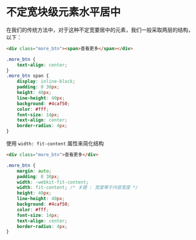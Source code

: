 # 不定宽块级元素水平居中

在我们的传统方法中，对于这种不定宽要居中的元素，我们一般采取两层的结构，以下：

```html
<div class="more_btn"><span>查看更多</span></div>
```

```css
.more_btn {
    text-align: center;
}
.more_btn span {
    display: inline-block;
    padding: 0 30px;
    height: 40px;
    line-height: 40px;
    background: #4caf50;
    color: #fff;
    font-size: 14px;
    text-align: center;
    border-radius: 4px;
}
```

使用 `width: fit-content` 属性来简化结构

```html
<div class="more_btn">查看更多</div>
```

```css
.more_btn {
    margin: auto;
    padding: 0 30px;
    width: -webkit-fit-content;
    width: fit-content; /* 关键 : 宽度等于内容宽度 */
    height: 40px;
    line-height: 40px;
    background: #4caf50;
    color: #fff;
    font-size: 14px;
    text-align: center;
    border-radius: 4px;
}
```

